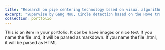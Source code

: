 ```yaml
---
title: "Research on pipe centering technology based on visual algorithm in electromagnetic pulse welding"
excerpt: "Supervise by Gang Mou, Circle detection based on the Hove transform, Automatic control system construction based on Arduino<br/><img src='/images/pipe centering.png'>"
collection: portfolio
---
```


This is an item in your portfolio. It can be have images or nice text. If you name the file .md, it will be parsed as markdown. If you name the file .html, it will be parsed as HTML. 

